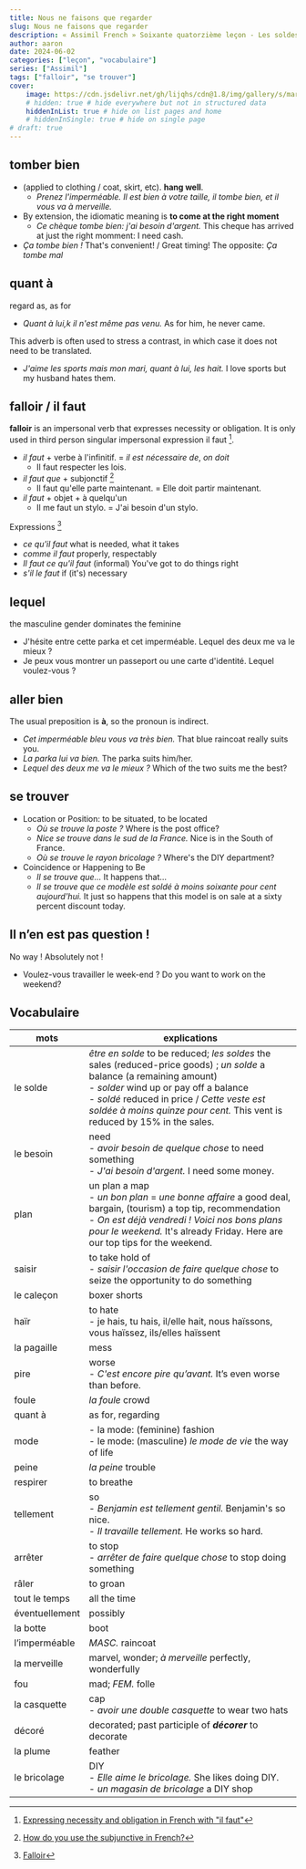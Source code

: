 ```yaml
---
title: Nous ne faisons que regarder
slug: Nous ne faisons que regarder
description: « Assimil French » Soixante quatorzième leçon - Les soldes
author: aaron
date: 2024-06-02
categories: ["leçon", "vocabulaire"]
series: ["Assimil"]
tags: ["falloir", "se trouver"]
cover: 
    image: https://cdn.jsdelivr.net/gh/lijqhs/cdn@1.8/img/gallery/s/markus-spiske-WIpNUhklTQg-unsplash.jpg
    # hidden: true # hide everywhere but not in structured data
    hiddenInList: true # hide on list pages and home
    # hiddenInSingle: true # hide on single page
# draft: true
---
```


## tomber bien

- (applied to clothing / coat, skirt, etc). **hang well**. 
  - *Prenez l'imperméable. Il est bien à votre taille, il tombe bien, et il vous va à merveille.*
- By extension, the idiomatic meaning is **to come at the right moment**
  - *Ce chèque tombe bien: j'ai besoin d'argent.* This cheque has arrived at just the right momment: I need cash.
- *Ça tombe bien !* That's convenient! / Great timing! The opposite: *Ça tombe mal*


## quant à

regard as, as for

- *Quant à lui,k il n'est même pas venu.* As for him, he never came.

This adverb is often used to stress a contrast, in which case it does not need to be translated.

- *J'aime les sports mais mon mari, quant à lui, les hait.* I love sports but my husband hates them.


## falloir / il faut

**falloir** is an impersonal verb that expresses necessity or obligation. It is only used in third person singular impersonal expression il faut [^1].

[^1]: [Expressing necessity and obligation in French with "il faut"](https://french.kwiziq.com/revision/grammar/how-to-express-necessity-or-obligation-with-the-expression-il-faut)

- *il faut* + verbe à l'infinitif. = *il est nécessaire de*, *on doit*
  - Il faut respecter les lois.
- *il faut que* + subjonctif [^2]
  - Il faut qu'elle parte maintenant. = Elle doit partir maintenant.
- *il faut* + objet + à quelqu'un
  - Il me faut un stylo. = J'ai besoin d'un stylo.

Expressions [^3]
- *ce qu'il faut* what is needed, what it takes
- *comme il faut* properly, respectably
- *Il faut ce qu'il faut* (informal) You've got to do things right
- *s'il le faut* if (it's) necessary

[^2]: [How do you use the subjunctive in French?](https://grammar.collinsdictionary.com/french-easy-learning/how-do-you-use-the-subjunctive-in-french)

[^3]: [Falloir](https://www.lawlessfrench.com/grammar/falloir-lesson/)

## lequel

the masculine gender dominates the feminine

- J'hésite entre cette parka et cet imperméable. Lequel des deux me va le mieux ?
- Je peux vous montrer un passeport ou une carte d'identité. Lequel voulez-vous ?

## aller bien

The usual preposition is **à**, so the pronoun is indirect.

- *Cet imperméable bleu vous va très bien.* That blue raincoat really suits you.
- *La parka lui va bien.* The parka suits him/her.
- *Lequel des deux me va le mieux ?* Which of the two suits me the best?

## se trouver

- Location or Position: to be situated, to be located
  - *Où se trouve la poste ?* Where is the post office?
  - *Nice se trouve dans le sud de la France.* Nice is in the South of France.
  - *Où se trouve le rayon bricolage ?* Where's the DIY department?
- Coincidence or Happening to Be
  - *Il se trouve que…* It happens that…
  - *Il se trouve que ce modèle est soldé à moins soixante pour cent aujourd'hui.* It just so happens that this model is on sale at a sixty percent discount today.

## Il n’en est pas question !

No way ! Absolutely not !

- Voulez-vous travailler le week-end ? Do you want to work on the weekend?

## Vocabulaire

| mots | explications |
| ---- | ---- | 
| le solde | *être en solde* to be reduced; *les soldes* the sales (reduced-price goods) ; *un solde* a balance (a remaining amount) </br> - *solder* wind up or pay off a balance </br> - *soldé* reduced in price / *Cette veste est soldée à moins quinze pour cent.* This vent is reduced by 15% in the sales. | 
| le besoin | need </br> - *avoir besoin de quelque chose* to need something </br> - *J'ai besoin d'argent.* I need some money. |
| plan | un plan a map </br> - *un bon plan* = *une bonne affaire* a good deal, bargain, (tourism) a top tip, recommendation </br> - *On est déjà vendredi ! Voici nos bons plans pour le weekend.* It's already Friday. Here are our top tips for the weekend. |
| saisir | to take hold of </br> - *saisir l'occasion de faire quelque chose* to seize the opportunity to do something |
| le caleçon | boxer shorts |
| haïr | to hate </br> - je hais, tu hais, il/elle hait, nous haïssons, vous haïssez, ils/elles haïssent |
| la pagaille | mess |
| pire | worse </br> - *C'est encore pire qu’avant.* It’s even worse than before. |
| foule | *la foule* crowd |
| quant à | as for, regarding |
| mode | - la mode: (feminine) fashion </br> - le mode: (masculine) *le mode de vie* the way of life |
| peine | *la peine* trouble |
| respirer | to breathe |
| tellement | so </br> - *Benjamin est tellement gentil.* Benjamin's so nice. </br> - *Il travaille tellement.* He works so hard. |
| arrêter | to stop </br> - *arrêter de faire quelque chose* to stop doing something |
| râler | to groan |
| tout le temps | all the time |
| éventuellement | possibly |
| la botte | boot |
| l’imperméable | *MASC.* raincoat |
| la merveille | marvel, wonder; *à merveille* perfectly, wonderfully |
| fou | mad; *FEM.* folle |
| la casquette | cap </br> - *avoir une double casquette* to wear two hats |
| décoré | decorated; past participle of ***décorer*** to decorate |
| la plume | feather |
| le bricolage | DIY </br> - *Elle aime le bricolage.* She likes doing DIY. </br> - *un magasin de bricolage* a DIY shop |